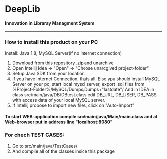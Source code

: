  **DeepLib**
 ====================
#### Innovation in Libraray Managment System

------------------------------

### **How to install this product on your PC** 

Install: Java 1.8, 
         MySQL Server(if no internet connection)

1. Download from this repository .zip and unarchive
2. Open Intellij Idea -> "Open" -> "Choose unarcgived project-folder"
3. Setup Java SDK from your location.
4. If you have Internet Connection, thats all. Else ypu should install MySQL Server on your pc, start local mysql server, export .sql files from %Project-Folder%/MySQL/Dumps/Dumps+"lastdate"/
    And in IDEA in class src/main/java/DB/DBtest.class edit DB_URL, DB_USER, DB_PASS with access data of your local MySQL server.
5. If Intellij propose to import new files, click on "Auto-Import"
    
 #### To start WEB-application compile src/main/java/Main/main.class and at Web-browser put in address line "localhost:8080"
 
 ### For chech TEST CASES:
 
 1. Go to src/main/java/TestCases/
 2. And compile all of the classes inside this package
 
 


